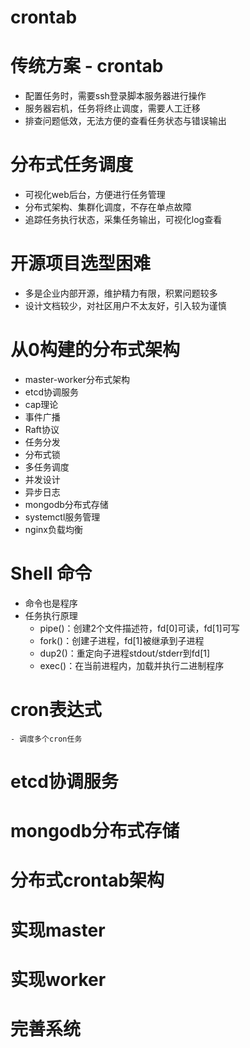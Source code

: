 # crontab

# 传统方案 - crontab
- 配置任务时，需要ssh登录脚本服务器进行操作
- 服务器宕机，任务将终止调度，需要人工迁移
- 排查问题低效，无法方便的查看任务状态与错误输出

# 分布式任务调度
- 可视化web后台，方便进行任务管理
- 分布式架构、集群化调度，不存在单点故障
- 追踪任务执行状态，采集任务输出，可视化log查看

# 开源项目选型困难
- 多是企业内部开源，维护精力有限，积累问题较多
- 设计文档较少，对社区用户不太友好，引入较为谨慎

# 从0构建的分布式架构
- master-worker分布式架构
- etcd协调服务
- cap理论
- 事件广播
- Raft协议
- 任务分发
- 分布式锁
- 多任务调度
- 并发设计
- 异步日志
- mongodb分布式存储
- systemctl服务管理
- nginx负载均衡

# Shell 命令
- 命令也是程序
- 任务执行原理
    - pipe()：创建2个文件描述符，fd[0]可读，fd[1]可写
    - fork()：创建子进程，fd[1]被继承到子进程
    - dup2()：重定向子进程stdout/stderr到fd[1]
    - exec()：在当前进程内，加载并执行二进制程序

# cron表达式
    - 调度多个cron任务

# etcd协调服务

# mongodb分布式存储

# 分布式crontab架构

# 实现master

# 实现worker

# 完善系统